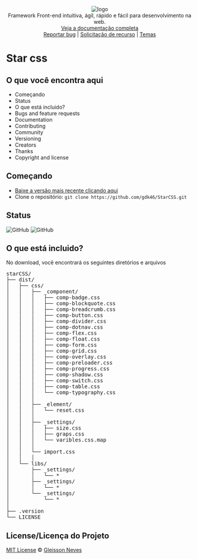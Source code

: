 <p align="center">
  <img src="https://github.com/gdk46/privado/blob/master/imagens/starCSS/star-css1.png" alt="logo"/>
  <br/>
  Framework Front-end intuitiva, ágil, rápido e fácil para desenvolvimento na web.
  <br/>
  <a href="https://github.com/gdk46/componentes-front-end-web/tree/main/framework-star-css">Veja a documentação completa</a>
  
  <br/>
  <a href="https://github.com/gdk46/StarCSS/issues">Reportar bug</a>
  |
  <a href="https://github.com/twbs/bootstrap/issues/new?template=feature_request.md">Solicitação de recurso</a>
  |
  <a href="javascript::">Temas</a>
</p>

# Star css


## O que você encontra aqui

 * Começando
 * Status
 * O que está incluido?
 * Bugs and feature requests
 * Documentation
 * Contributing
 * Community
 * Versioning
 * Creators
 * Thanks
 * Copyright and license

## Começando

 * [Baixe a versão mais recente clicando aqui](https://github.com/gdk46/StarCSS/archive/main.zip)
 * Clone o repositório: `git clone https://github.com/gdk46/StarCSS.git`

 
## Status
![GitHub](https://img.shields.io/badge/License-MIT-blue) ![GitHub](https://img.shields.io/badge/Version-1.0.0-blue)

## O que está incluido?
No download, você encontrará os seguintes diretórios e arquivos

<pre>
starCSS/
├── dist/
│   ├── css/
│   │   ├── _component/
│   │   │   ├── comp-badge.css
│   │   │   ├── comp-blockquote.css
│   │   │   ├── comp-breadcrumb.css
│   │   │   ├── comp-button.css
│   │   │   ├── comp-divider.css
│   │   │   ├── comp-dotnav.css
│   │   │   ├── comp-flex.css
│   │   │   ├── comp-float.css
│   │   │   ├── comp-form.css
│   │   │   ├── comp-grid.css
│   │   │   ├── comp-overlay.css
│   │   │   ├── comp-preloader.css
│   │   │   ├── comp-progress.css
│   │   │   ├── comp-shadow.css
│   │   │   ├── comp-switch.css
│   │   │   ├── comp-table.css
│   │   │   └── comp-typography.css
│   │   │   
│   │   ├── _element/
│   │   │   └── reset.css
│   │   │
│   │   ├── _settings/
│   │   │   ├── size.css
│   │   │   ├── graps.css
│   │   │   └── varibles.css.map
│   │   │
│   │   └── import.css
│   │   │
│   └── libs/
│       ├── _settings/
│       │   └── *
│       ├── _settings/
│       │   └── *
│       └── _settings/
│           └── *
│   
├── .version
└── LICENSE
</pre>

## License/Licença do Projeto #
[MIT License](https://github.com/gdk46/componentes-front-end-web/blob/main/framework-star-css/LICENSE) © [Gleisson Neves](https://github.com/gdk46)

